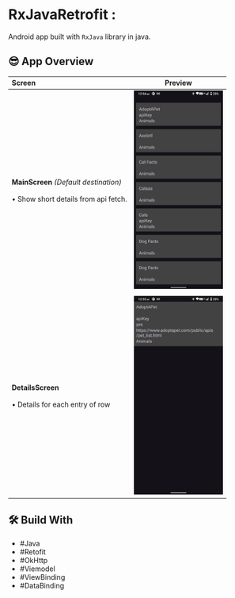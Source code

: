 # RxJavaRetrofit :
Android app built with `RxJava` library in java.

## 😎 App Overview
| Screen | Preview |
| :----- | :------:|
|  **MainScreen** _(Default destination)_<br><br> • Show short details from api fetch. | <img src="assets/RxJavaRetrofitScreen1.png" alt="log screen preview" width="180" /> |
|        |
|  **DetailsScreen** <br><br> • Details for each entry of row | <img src="assets/RxJavaRetrofitScreen2.png" alt="log screen preview" width="180" /> |

## 🛠 Build With
- #Java<br>
- #Retofit<br>
- #OkHttp<br>
- #Viemodel
- #ViewBinding
- #DataBinding
